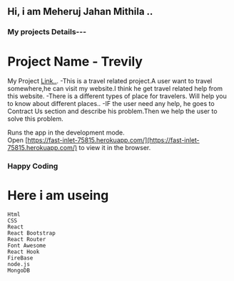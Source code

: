 ## Hi, i am Meheruj Jahan Mithila ..

### My projects Details---

# Project Name - Trevily

My Project [Link..](https://loving-newton-fb41a1.netlify.app).
-This is a travel related project.A user want to travel somewhere,he can visit my website.I think he get travel related help from this website.
-There is a different types of place for travelers. Will help you to know about different places..
-IF the user need any help, he goes to Contract Us section and describe his problem.Then we help the user to solve this problem.

Runs the app in the development mode.\
Open [https://fast-inlet-75815.herokuapp.com/](https://fast-inlet-75815.herokuapp.com/) to view it in the browser.

### Happy Coding

# Here i am useing

    Html
    CSS
    React
    React Bootstrap
    React Router
    Font Awesome
    React Hook
    FireBase
    node.js
    MongoDB
